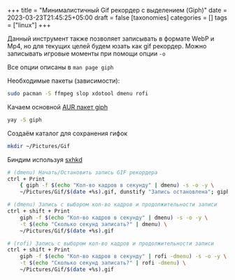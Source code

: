 +++
title = "Минималистичный Gif рекордер с выделением (Giph)"
date = 2023-03-23T21:45:25+05:00
draft = false
[taxonomies]
categories = []
tags = ["linux"]
+++

Данный инструмент также позволяет записывать в формате WebP и Mp4, но для текущих целей будем юзать как gif рекордер. Можно записывать игровые моменты при помощи опции `-o`

Все опции описаны в `man page giph`

Необходимые пакеты (зависимости):

```sh
sudo pacman -S ffmpeg slop xdotool dmenu rofi
```

Качаем основной [AUR пакет giph](https://aur.archlinux.org/packages/giph)

```sh
yay -S giph
```

Создаём каталог для сохранения гифок

```sh
mkdir ~/Pictures/Gif
```

Биндим используя [sxhkd](https://github.com/baskerville/sxhkd)

```sh
# (dmenu) Начать/Остановить запись GIF рекордера
ctrl + Print
    { giph -f $(echo "Кол-во кадров в секунду" | dmenu) -s -o -y \
    ~/Pictures/Gif/$(date +%s).gif, dunstify "Запись остановлена"; giph --stop }

# (dmenu) Запись с выбором кол-во кадров и продолжительности записи
ctrl + shift + Print
    giph -f $(echo "Кол-во кадров в секунду" | dmenu) -s -o -y \
    -t $(echo "Сколько секунд записать?" | dmenu) \
    ~/Pictures/Gif/$(date +%s).gif

# (rofi) Запись с выбором кол-во кадров и продолжительности записи
ctrl + shift + Print
    giph -f $(echo "Кол-во кадров в секунду" | rofi -dmenu) -s -o -y \
    -t $(echo "Сколько секунд записать?" | rofi -dmenu) \
    ~/Pictures/Gif/$(date +%s).gif
```
